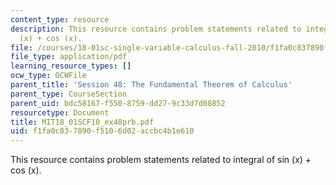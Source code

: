 ```yaml
---
content_type: resource
description: This resource contains problem statements related to integral of sin
  (x) + cos (x).
file: /courses/18-01sc-single-variable-calculus-fall-2010/f1fa0c837890f5106d02accbc4b1e610_MIT18_01SCF10_ex48prb.pdf
file_type: application/pdf
learning_resource_types: []
ocw_type: OCWFile
parent_title: 'Session 48: The Fundamental Theorem of Calculus'
parent_type: CourseSection
parent_uid: bdc58167-f550-8759-dd27-9c33d7d08852
resourcetype: Document
title: MIT18_01SCF10_ex48prb.pdf
uid: f1fa0c83-7890-f510-6d02-accbc4b1e610
---
```

This resource contains problem statements related to integral of sin (x) + cos (x).